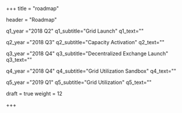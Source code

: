 +++
title = "roadmap"

header = "Roadmap"

q1_year ="2018 Q2"
q1_subtitle="Grid Launch"
q1_text=""

q2_year ="2018 Q3"
q2_subtitle="Capacity Activation"
q2_text=""

q3_year ="2018 Q4"
q3_subtitle="Decentralized Exchange Launch"
q3_text=""

q4_year ="2018 Q4"
q4_subtitle="Grid Utilization Sandbox"
q4_text=""

q5_year ="2019 Q1"
q5_subtitle="Grid Utilization"
q5_text=""

draft = true
weight = 12

+++
